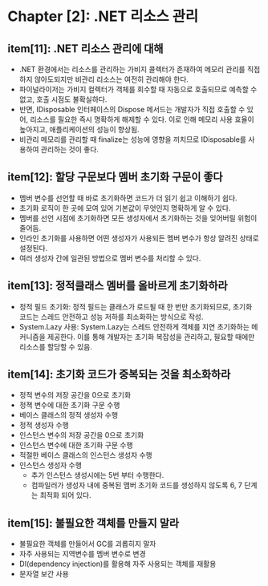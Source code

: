 # Chapter [2]: .NET 리소스 관리

## item[11]: .NET 리소스 관리에 대해

- .NET 환경에서는 리소스를 관리하는 가비지 콜렉터가 존재하여 메모리 관리를 직접 하지 않아도되지만 비관리 리소스는 여전히 관리해야 한다.
- 파이널라이저는 가비지 컬렉터가 객체를 회수할 때 자동으로 호출되므로 예측할 수 없고, 호출 시점도 불확실하다.
- 반면, IDisposable 인터페이스의 Dispose 메서드는 개발자가 직접 호출할 수 있어, 리소스를 필요한 즉시 명확하게 해제할 수 있다. 이로 인해 메모리 사용 효율이 높아지고, 애플리케이션의 성능이 향상됨.
- 비관리 메모리를 관리할 때 finalize는 성능에 영향을 끼치므로 IDisposable를 사용하여 관리하는 것이 좋다.

## item[12]: 할당 구문보다 멤버 초기화 구문이 좋다

- 멤버 변수를 선언할 때 바로 초기화하면 코드가 더 읽기 쉽고 이해하기 쉽다.
- 초기화 로직이 한 곳에 모여 있어 기본값이 무엇인지 명확하게 알 수 있다.
- 멤버를 선언 시점에 초기화하면 모든 생성자에서 초기화하는 것을 잊어버릴 위험이 줄어듬.
- 인라인 초기화를 사용하면 어떤 생성자가 사용되든 멤버 변수가 항상 알려진 상태로 설정된다.
- 여러 생성자 간에 일관된 방법으로 멤버 변수를 처리할 수 있다.

## item[13]: 정적클래스 멤버를 올바르게 초기화하라

- 정적 필드 초기화: 정적 필드는 클래스가 로드될 때 한 번만 초기화되므로, 초기화 코드는 스레드 안전하고 성능 저하를 최소화하는 방식으로 작성.
- System.Lazy<T> 사용: System.Lazy<T>는 스레드 안전하게 객체를 지연 초기화하는 메커니즘을 제공한다. 이를 통해 개발자는 초기화 복잡성을 관리하고, 필요할 때에만 리소스를 할당할 수 있음.

## item[14]: 초기화 코드가 중복되는 것을 최소화하라

- 정적 변수의 저장 공간을 0으로 초기화
- 정젹 변수에 대한 초기화 구문 수행
- 베이스 클래스의 정적 생성자 수행
- 정적 생성자 수행
- 인스턴스 변수의 저장 공간을 0으로 초기화
- 인스턴스 변수에 대한 초기화 구문 수행
- 적절한 베이스 클래스의 인스턴스 생성자 수행
- 인스턴스 생성자 수행
  - 추가 인스턴스 생성시에는 5번 부터 수행한다.
  - 컴파일러가 생성자 내에 중복된 맴버 초기화 코드를 생성하지 않도록 6, 7 단계는 최적화 되어 있다.

## item[15]: 불필요한 객체를 만들지 말라

- 불필요한 객체를 만들어서 GC를 괴롭히지 말자
- 자주 사용되는 지역변수를 멤버 변수로 변경
- DI(dependency injection)를 활용해 자주 사용되는 객체를 재활용
- 문자열 보간 사용
